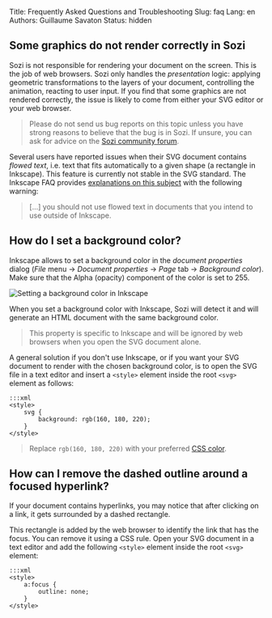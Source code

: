 Title: Frequently Asked Questions and Troubleshooting
Slug: faq
Lang: en
Authors: Guillaume Savaton
Status: hidden

Some graphics do not render correctly in Sozi
---------------------------------------------

Sozi is not responsible for rendering your document on the screen.
This is the job of web browsers.
Sozi only handles the *presentation* logic: applying geometric transformations to
the layers of your document, controlling the animation, reacting to user input.
If you find that some graphics are not rendered correctly,
the issue is likely to come from either your SVG editor or your web browser.

> Please do not send us bug reports on this topic unless you have strong reasons
> to believe that the bug is in Sozi. If unsure, you can ask for advice on the
> [Sozi community forum](/community).

Several users have reported issues when their SVG document contains
*flowed text*, i.e. text that fits automatically to a given shape (a rectangle in Inkscape).
This feature is currently not stable in the SVG standard.
The Inkscape FAQ provides [explanations on this subject](https://inkscape.org/en/learn/faq/#Flowed_text_doesn%27t_show_up_in_exported_file)
with the following warning:

> [...] you should not use flowed text in documents that you intend to use outside of Inkscape.

How do I set a background color?
--------------------------------

Inkscape allows to set a background color in the *document properties* dialog
(*File* menu &rarr; *Document properties* &rarr; *Page* tab &rarr; *Background color*).
Make sure that the Alpha (opacity) component of the color is set to 255.

![Setting a background color in Inkscape](|filename|/images/faq/background-en.png)

When you set a background color with Inkscape, Sozi will detect it and will
generate an HTML document with the same background color.

> This property is specific to Inkscape and will be ignored by web browsers when
> you open the SVG document alone.

A general solution if you don't use Inkscape, or if you want your SVG document
to render with the chosen background color, is to open the SVG file in a text
editor and insert a `<style>` element inside the root `<svg>` element as follows:

    :::xml
    <style>
        svg {
            background: rgb(160, 180, 220);
        }
    </style>

> Replace `rgb(160, 180, 220)` with your preferred [CSS color](https://developer.mozilla.org/en/docs/Web/CSS/color_value).

How can I remove the dashed outline around a focused hyperlink?
---------------------------------------------------------------

If your document contains hyperlinks, you may notice that after clicking on
a link, it gets surrounded by a dashed rectangle.

This rectangle is added by the web browser to identify the link that has the
focus.
You can remove it using a CSS rule.
Open your SVG document in a text editor and add the following `<style>` element
inside the root `<svg>` element:

    :::xml
    <style>
        a:focus {
        	outline: none;
        }
    </style>
